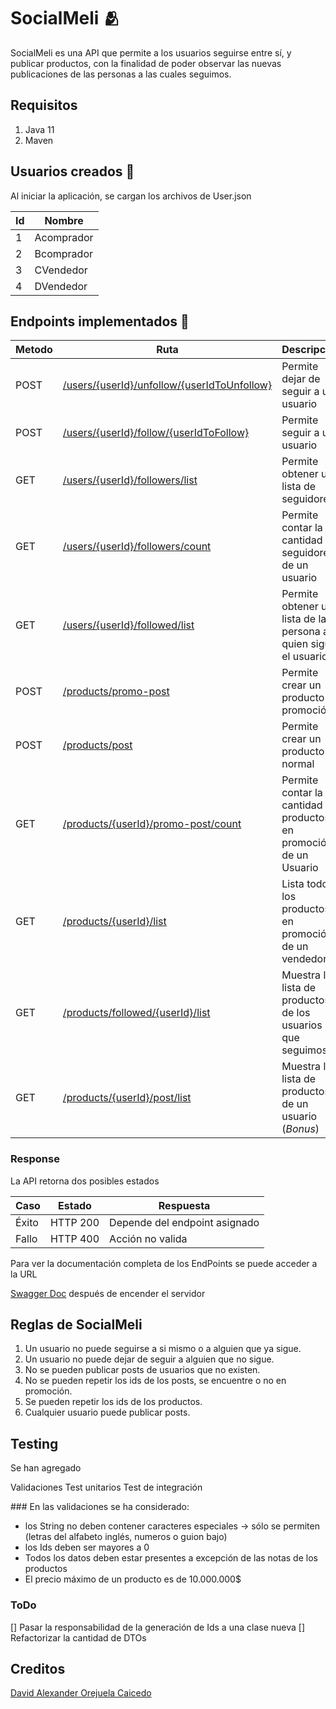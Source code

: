 # SocialMeli 🫂

SocialMeli es una API que permite a los usuarios seguirse entre sí, y publicar productos, con la finalidad de poder observar las nuevas publicaciones de las personas a las cuales seguimos.

## Requisitos

 1. Java 11
 2. Maven 

## Usuarios creados 👨
Al iniciar la aplicación, se cargan los archivos de User.json

|Id| Nombre |
|--|--|
| 1 | Acomprador  |
| 2 | Bcomprador  |
| 3 | CVendedor  |
| 4 | DVendedor  |
  
## Endpoints implementados 📖

| Metodo |Ruta| Descripcion  |
|--|--|--|
| POST | [/users/{userId}/unfollow/{userIdToUnfollow}](http://localhost:8080/swagger-ui/index.html?configUrl=/v3/api-docs/swagger-config#/user-controller/unfollow) | Permite dejar de seguir a un usuario | 
|POST |[/users/{userId}/follow/{userIdToFollow}](http://localhost:8080/swagger-ui/index.html?configUrl=/v3/api-docs/swagger-config#/user-controller/follow) | Permite seguir a un usuario |
| GET | [/users/{userId}/followers/list](http://localhost:8080/swagger-ui/index.html?configUrl=/v3/api-docs/swagger-config#/user-controller/followers) | Permite obtener una lista de seguidores |
| GET | [/users/{userId}/followers/count](http://localhost:8080/swagger-ui/index.html?configUrl=/v3/api-docs/swagger-config#/user-controller/countFollowers) | Permite contar la cantidad de seguidores de un usuario |
| GET | [/users/{userId}/followed/list](http://localhost:8080/swagger-ui/index.html?configUrl=/v3/api-docs/swagger-config#/user-controller/followed) | Permite obtener una lista de las persona a quien sigue el usuario |
| POST | [/products/promo-post](http://localhost:8080/swagger-ui/index.html?configUrl=/v3/api-docs/swagger-config#/post-controller/createPromoPost) | Permite crear un producto en promoción |
| POST | [/products/post](http://localhost:8080/swagger-ui/index.html?configUrl=/v3/api-docs/swagger-config#/post-controller/createPost) | Permite crear un producto normal |
| GET | [/products/{userId}/promo-post/count](http://localhost:8080/swagger-ui/index.html?configUrl=/v3/api-docs/swagger-config#/post-controller/promoPostcount) | Permite contar la cantidad de productos en promoción de un Usuario |
| GET | [/products/{userId}/list](http://localhost:8080/swagger-ui/index.html?configUrl=/v3/api-docs/swagger-config#/post-controller/promoPostList) | Lista todos los productos en promoción de un vendedor |
|GET |[/products/followed/{userId}/list](http://localhost:8080/swagger-ui/index.html?configUrl=/v3/api-docs/swagger-config#/post-controller/recentFollowedProducts) | Muestra la lista de productos de los usuarios que seguimos
| GET | [/products/{userId}/post/list](http://localhost:8080/swagger-ui/index.html?configUrl=/v3/api-docs/swagger-config#/post-controller/postList) |  Muestra la lista de productos de un usuario (*Bonus*) |

### Response

La API retorna dos posibles estados

|Caso| Estado | Respuesta |
|--|--|--|
| Éxito | HTTP 200 | Depende del endpoint asignado
| Fallo | HTTP 400 | Acción no valida

Para ver la documentación completa de los EndPoints se puede acceder a la URL

[Swagger Doc](http://localhost:8080/swagger-ui.html) después de encender el servidor


## Reglas de SocialMeli

 1. Un usuario no puede seguirse a si mismo o a alguien que ya sigue.
 2. Un usuario no puede dejar de seguir a alguien que no sigue.
 3. No se pueden publicar posts de usuarios que no existen.
 4. No se pueden repetir los ids de los posts, se encuentre o no en promoción.
 5. Se pueden repetir los ids de los productos.
 6. Cualquier usuario puede publicar posts.

## Testing

Se han agregado

Validaciones
Test unitarios
Test de integración

### En las validaciones se ha considerado:
- los String no deben contener caracteres especiales -> sólo se permiten (letras del alfabeto inglés, numeros o guion bajo)
- los Ids deben ser mayores a 0
- Todos los datos deben estar presentes a excepción de las notas de los productos
- El precio máximo de un producto es de 10.000.000$

### ToDo 

[] Pasar la responsabilidad de la generación de Ids a una clase nueva
[] Refactorizar la cantidad de DTOs

## Creditos

[David Alexander Orejuela Caicedo](https://github.com/daorejuela1)
